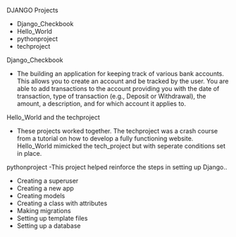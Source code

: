 DJANGO Projects
- Django_Checkbook
- Hello_World
- pythonproject
- techproject




Django_Checkbook
- The building an application for keeping track of various bank accounts. This allows you to create an account and be tracked by the user. You are able to add transactions to the account providing you with the date of transaction, type of transaction (e.g., Deposit or Withdrawal), the amount, a description, and for which account it applies to.



Hello_World and the techproject
- These projects worked together. The techproject was a crash course from a tutorial on how to develop a fully functioning website. Hello_World mimicked the tech_project but with seperate conditions set in place.



pythonproject
-This project helped reinforce the steps in setting up Django..
  
  - Creating a superuser 
  - Creating a new app
  - Creating models
  - Creating a class with attributes
  - Making migrations
  - Setting up template files
  - Setting up a database
  
  
